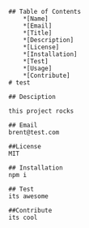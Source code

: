
    ## Table of Contents
        *[Name]
        *[Email]
        *[Title]
        *[Description]
        *[License]
        *[Installation]
        *[Test]
        *[Usage]
        *[Contribute]
    # test

    ## Desciption

    this project rocks

    ## Email
    brent@test.com

    ##License
    MIT

    ## Installation
    npm i

    ## Test
    its awesome

    ##Contribute
    its cool
     